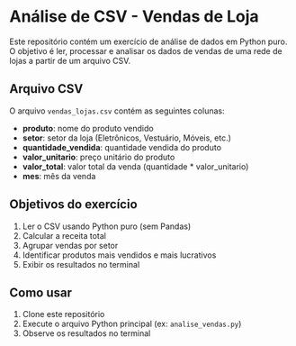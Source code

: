 # Análise de CSV - Vendas de Loja

Este repositório contém um exercício de análise de dados em Python puro. 
O objetivo é ler, processar e analisar os dados de vendas de uma rede de lojas a partir de um arquivo CSV.

## Arquivo CSV

O arquivo `vendas_lojas.csv` contém as seguintes colunas:

- **produto**: nome do produto vendido
- **setor**: setor da loja (Eletrônicos, Vestuário, Móveis, etc.)
- **quantidade_vendida**: quantidade vendida do produto
- **valor_unitario**: preço unitário do produto
- **valor_total**: valor total da venda (quantidade * valor_unitario)
- **mes**: mês da venda

## Objetivos do exercício

1. Ler o CSV usando Python puro (sem Pandas)
2. Calcular a receita total
3. Agrupar vendas por setor
4. Identificar produtos mais vendidos e mais lucrativos
5. Exibir os resultados no terminal

## Como usar

1. Clone este repositório
2. Execute o arquivo Python principal (ex: `analise_vendas.py`)
3. Observe os resultados no terminal